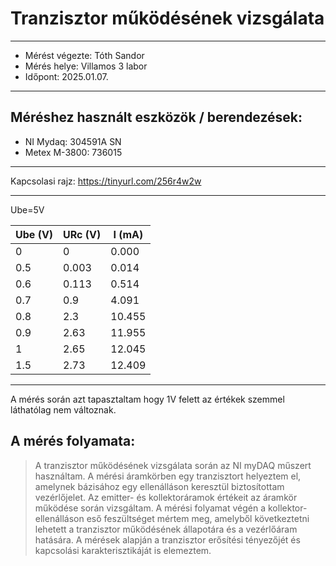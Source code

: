 # Tranzisztor működésének vizsgálata
---  
- Mérést végezte: Tóth Sandor
- Mérés helye: Villamos 3 labor
- Időpont: 2025.01.07.

---
## Méréshez használt eszközök / berendezések:
- NI Mydaq: 304591A SN
- Metex M-3800: 736015
---

Kapcsolasi rajz:
https://tinyurl.com/256r4w2w


---

Ube=5V

| Ube (V) | URc (V)  | I (mA)   |
|---------|----------|----------|
| 0       | 0        | 0.000    |
| 0.5     | 0.003    | 0.014    |
| 0.6     | 0.113    | 0.514    |
| 0.7     | 0.9      | 4.091    |
| 0.8     | 2.3      | 10.455   |
| 0.9     | 2.63     | 11.955   |
| 1       | 2.65     | 12.045   |
| 1.5     | 2.73     | 12.409   |

---
A mérés során azt tapasztaltam hogy 1V felett az értékek szemmel láthatólag nem változnak.

## A mérés folyamata:
>   A tranzisztor működésének vizsgálata során az NI myDAQ műszert használtam. A mérési áramkörben egy tranzisztort helyeztem el, amelynek bázisához egy ellenálláson keresztül biztosítottam vezérlőjelet. Az emitter- és kollektoráramok értékeit az áramkör működése során vizsgáltam. A mérési folyamat végén a kollektor-ellenálláson eső feszültséget mértem meg, amelyből következtetni lehetett a tranzisztor működésének állapotára és a vezérlőáram hatására. A mérések alapján a tranzisztor erősítési tényezőjét és kapcsolási karakterisztikáját is elemeztem.

